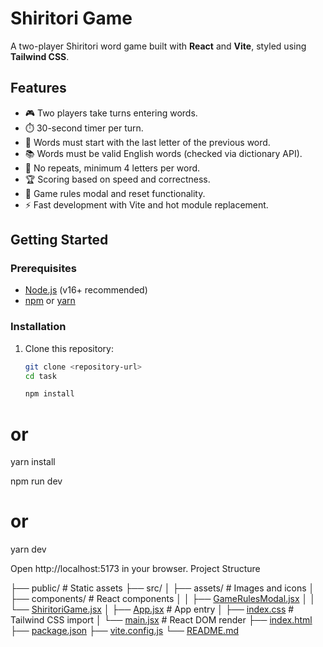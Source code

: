 # Shiritori Game

A two-player Shiritori word game built with **React** and **Vite**, styled using **Tailwind CSS**.

## Features

- 🎮 Two players take turns entering words.
- ⏱️ 30-second timer per turn.
- 📝 Words must start with the last letter of the previous word.
- 📚 Words must be valid English words (checked via dictionary API).
- 🚫 No repeats, minimum 4 letters per word.
- 🏆 Scoring based on speed and correctness.
- 📜 Game rules modal and reset functionality.
- ⚡ Fast development with Vite and hot module replacement.

## Getting Started

### Prerequisites

- [Node.js](https://nodejs.org/) (v16+ recommended)
- [npm](https://www.npmjs.com/) or [yarn](https://yarnpkg.com/)

### Installation

1. Clone this repository:
   ```sh
   git clone <repository-url>
   cd task

   npm install
# or
yarn install 

npm run dev
# or
yarn dev

Open http://localhost:5173 in your browser.
Project Structure

├── public/                # Static assets
├── src/
│   ├── assets/            # Images and icons
│   ├── components/        # React components
│   │   ├── [GameRulesModal.jsx](http://_vscodecontentref_/0)
│   │   └── [ShiritoriGame.jsx](http://_vscodecontentref_/1)
│   ├── [App.jsx](http://_vscodecontentref_/2)            # App entry
│   ├── [index.css](http://_vscodecontentref_/3)          # Tailwind CSS import
│   └── [main.jsx](http://_vscodecontentref_/4)           # React DOM render
├── [index.html](http://_vscodecontentref_/5)
├── [package.json](http://_vscodecontentref_/6)
├── [vite.config.js](http://_vscodecontentref_/7)
└── [README.md](http://_vscodecontentref_/8)
